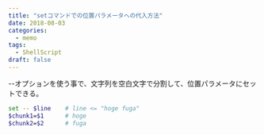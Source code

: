 ```yaml
---
title: "setコマンドでの位置パラメータへの代入方法"
date: 2018-08-03
categories:
  - memo
tags:
  - ShellScript
draft: false
---
```


--オプションを使う事で、文字列を空白文字で分割して、位置パラメータにセットできる。

<!--more-->

```bash
set -- $line    # line <= "hoge fuga"
$chunk1=$1      # hoge
$chunk2=$2      # fuga
```
